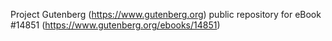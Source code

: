 Project Gutenberg (https://www.gutenberg.org) public repository for eBook #14851 (https://www.gutenberg.org/ebooks/14851)
